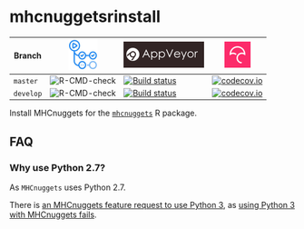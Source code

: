 # mhcnuggetsrinstall

Branch   |[![GitHub Actions logo](man/figures/GitHubActions.png)](https://github.com/richelbilderbeek/mhcnuggetsrinstall/actions) |[![AppVeyor logo](man/figures/AppVeyor.png)](https://www.appveyor.com)                                                                                                                     | [![Codecov logo](man/figures/Codecov.png)](https://www.codecov.io)
---------|------------------------------------------------------------------------------------------------------------------------|-------------------------------------------------------------------------------------------------------------------------------------------------------------------------------------------|------------------------------------------------------------------------------------------------------------------------------------------------------------------------
`master `|![R-CMD-check](https://github.com/richelbilderbeek/mhcnuggetsrinstall/workflows/R-CMD-check/badge.svg?branch=master)    |[![Build status](https://ci.appveyor.com/api/projects/status/r7apdqey2ev9s4q7/branch/master?svg=true)](https://ci.appveyor.com/project/richelbilderbeek/mhcnuggetsrinstall/branch/master)  | [![codecov.io](https://codecov.io/github/richelbilderbeek/mhcnuggetsrinstall/coverage.svg?branch=master)](https://codecov.io/github/richelbilderbeek/mhcnuggetsrinstall/branch/master)
`develop`|![R-CMD-check](https://github.com/richelbilderbeek/mhcnuggetsrinstall/workflows/R-CMD-check/badge.svg?branch=develop)   |[![Build status](https://ci.appveyor.com/api/projects/status/r7apdqey2ev9s4q7/branch/develop?svg=true)](https://ci.appveyor.com/project/richelbilderbeek/mhcnuggetsrinstall/branch/develop)| [![codecov.io](https://codecov.io/github/richelbilderbeek/mhcnuggetsrinstall/coverage.svg?branch=develop)](https://codecov.io/github/richelbilderbeek/mhcnuggetsrinstall/branch/develop)

Install MHCnuggets for the [`mhcnuggets`](https://github.com/richelbilderbeek/mhcnuggets) R package.

## FAQ

### Why use Python 2.7?

As `MHCnuggets` uses Python 2.7. 

There is [an MHCnuggets feature request to use Python 3](https://github.com/KarchinLab/mhcnuggets/issues/16),
as [using  Python 3 with MHCnuggets fails](https://github.com/KarchinLab/mhcnuggets/issues/27).

